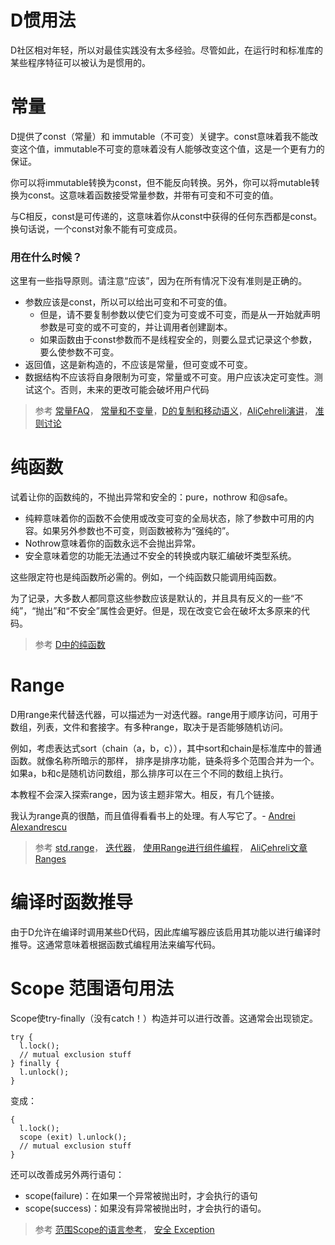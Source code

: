 
# D惯用法

D社区相对年轻，所以对最佳实践没有太多经验。尽管如此，在运行时和标准库的某些程序特征可以被认为是惯用的。

# 常量

D提供了const（常量）和 immutable（不可变）关键字。const意味着我不能改变这个值，immutable不可变的意味着没有人能够改变这个值，这是一个更有力的保证。

你可以将immutable转换为const，但不能反向转换。另外，你可以将mutable转换为const。这意味着函数接受常量参数，并带有可变和不可变的值。

与C相反，const是可传递的，这意味着你从const中获得的任何东西都是const。换句话说，一个const对象不能有可变成员。

### 用在什么时候？

这里有一些指导原则。请注意“应该”，因为在所有情况下没有准则是正确的。

+ 参数应该是const，所以可以给出可变和不可变的值。
  + 但是，请不要复制参数以使它们变为可变或不可变，而是从一开始就声明参数是可变的或不可变的，并让调用者创建副本。
  + 如果函数由于const参数而不是线程安全的，则要么显式记录这个参数，要么使参数不可变。
+ 返回值，这是新构造的，不应该是常量，但可变或不可变。
+ 数据结构不应该将自身限制为可变，常量或不可变。用户应该决定可变性。测试这个。否则，未来的更改可能会破坏用户代码

>参考
[常量FAQ](http://dlang.org/const-faq.html)， [常量和不变量](http://dlang.org/const3.html)，[D的复制和移动语义](http://dconf.org/2013/talks/cehreli.html)，[AliÇehreli演讲](http://dconf.org/2013/talks/cehreli.html)， [准则讨论](http://forum.dlang.org/post/sdefkajobwcfikkelxbr@forum.dlang.org)


# 纯函数
试着让你的函数纯的，不抛出异常和安全的：pure，nothrow 和@safe。

+ 纯粹意味着你的函数不会使用或改变可变的全局状态，除了参数中可用的内容。如果另外参数也不可变，则函数被称为“强纯的”。
+ Nothrow意味着你的函数永远不会抛出异常。
+ 安全意味着您的功能无法通过不安全的转换或内联汇编破坏类型系统。

这些限定符也是纯函数所必需的。例如，一个纯函数只能调用纯函数。

为了记录，大多数人都同意这些参数应该是默认的，并且具有反义的一些“不纯”，“抛出”和“不安全”属性会更好。但是，现在改变它会在破坏太多原来的代码。

>参考
[D中的纯函数](http://klickverbot.at/blog/2012/05/purity-in-d/#pure_member_functions)


# Range 

D用range来代替迭代器，可以描述为一对迭代器。range用于顺序访问，可用于数组，列表，文件和套接字。有多种range，取决于是否能够随机访问。

例如，考虑表达式sort（chain（a，b，c）），其中sort和chain是标准库中的普通函数。就像名称所暗示的那样， 排序是排序功能，链条将多个范围合并为一个。如果a，b和c是随机访问数组，那么排序可以在三个不同的数组上执行。

本教程不会深入探索range，因为该主题非常大。相反，有几个链接。

我认为range真的很酷，而且值得看看书上的处理。有人写它了。- [Andrei Alexandrescu](http://www.reddit.com/r/IAmA/comments/1nl9at/i_am_a_member_of_facebooks_hhvm_team_a_c_and_d/ccjly9n)


>参考
[std.range](http://dlang.org/phobos/std_range.html)， [迭代器](http://www.informit.com/articles/printerfriendly.aspx?p=1407357&rll=1)， [使用Range进行组件编程](http://wiki.dlang.org/Component_programming_with_ranges)， [AliÇehreli文章Ranges](http://ddili.org/ders/d.en/ranges.html)





编译时函数推导
======

由于D允许在编译时调用某些D代码，因此库编写器应该启用其功能以进行编译时推导。这通常意味着根据函数式编程用法来编写代码。


# Scope 范围语句用法

Scope使try-finally（没有catch！）构造并可以进行改善。这通常会出现锁定。

    try {
      l.lock();
      // mutual exclusion stuff
    } finally {
      l.unlock();
    }

变成：

    {
      l.lock();
      scope (exit) l.unlock();
      // mutual exclusion stuff
    }

还可以改善成另外两行语句：
+ scope(failure)：在如果一个异常被抛出时，才会执行的语句
+ scope(success)：如果没有异常被抛出时，才会执行的语句。

>参考
[范围Scope的语言参考](http://dlang.org/statement.html#ScopeGuardStatement)， [安全 Exception](http://dlang.org/exception-safe.html)